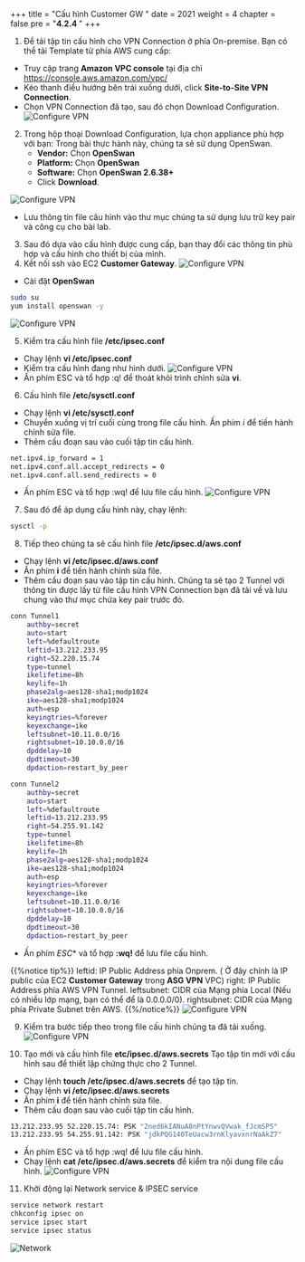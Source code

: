 +++
title = "Cấu hình Customer GW "
date = 2021
weight = 4
chapter = false
pre = "<b>4.2.4 </b>"
+++


1. Để tải tập tin cấu hình cho VPN Connection ở phía On-premise. Bạn có thể tải Template từ phía AWS cung cấp:
  + Truy cập trang **Amazon VPC console** tại địa chỉ https://console.aws.amazon.com/vpc/
  + Kéo thanh điều hướng bên trái xuống dưới, click **Site-to-Site VPN Connection**.
  + Chọn VPN Connection đã tạo, sau đó chọn Download Configuration.
![Configure VPN](/images/vpn/create-vpn6.png?width=90pc)

2. Trong hộp thoại Download Configuration, lựa chọn appliance phù hợp với bạn: Trong bài thực hành này, chúng ta sẽ sử dụng OpenSwan.
   + **Vendor:**	Chọn **OpenSwan**
   + **Platform:**	Chọn **OpenSwan**
   + **Software:**	Chọn **OpenSwan 2.6.38+**
   + Click **Download**.

![Configure VPN](/images/vpn/create-vpn8.png?width=90pc)
   + Lưu thông tin file câu hình vào thư mục chúng ta sử dụng lưu trữ key pair và công cụ cho bài lab.
  
3. Sau đó dựa vào cấu hình được cung cấp, bạn thay đổi các thông tin phù hợp và cấu hình cho thiết bị của mình.
4. Kết nối ssh vào EC2 **Customer Gateway**.
![Configure VPN](/images/vpn/configure-cgw.png?width=90pc)
  + Cài đặt **OpenSwan**
```bash
sudo su
yum install openswan -y
```
![Configure VPN](/images/vpn/configure-cgw2.png?width=90pc)


5. Kiểm tra cấu hình file **/etc/ipsec.conf**
 + Chạy lệnh **vi /etc/ipsec.conf**
 + Kiểm tra cấu hình đang như hình dưới.
![Configure VPN](/images/vpn/configure-cgw3.png?width=90pc)
 + Ấn phím ESC và tổ hợp :q! để thoát khỏi trình chỉnh sửa **vi**.

6. Cấu hình file **/etc/sysctl.conf**
 + Chạy lệnh **vi /etc/sysctl.conf**
 + Chuyển xuống vị trí cuối cùng trong file cấu hình. Ấn phím *i* để tiến hành chỉnh sửa file.
 + Thêm cấu đoạn sau vào cuối tập tin cấu hình.
```bash
net.ipv4.ip_forward = 1
net.ipv4.conf.all.accept_redirects = 0
net.ipv4.conf.all.send_redirects = 0
```
 + Ấn phím ESC và tổ hợp :wq! để lưu file cấu hình.
![Configure VPN](/images/vpn/configure-cgw4.png?width=90pc)

7. Sau đó để áp dụng cấu hình này, chạy lệnh:
```bash
sysctl -p
```
8. Tiếp theo chúng ta sẽ cấu hình file **/etc/ipsec.d/aws.conf**
 + Chạy lệnh **vi /etc/ipsec.d/aws.conf**
 + Ấn phím **i** để tiến hành chỉnh sửa file.
 + Thêm cấu đoạn sau vào tập tin cấu hình. Chúng ta sẽ tạo 2 Tunnel với thông tin được lấy từ file cấu hình VPN Connection bạn đã tải về và lưu chung vào thư mục chứa key pair trước đó.

```bash
conn Tunnel1
	authby=secret
	auto=start
	left=%defaultroute
	leftid=13.212.233.95
	right=52.220.15.74
	type=tunnel
	ikelifetime=8h
	keylife=1h
	phase2alg=aes128-sha1;modp1024
	ike=aes128-sha1;modp1024
	auth=esp
	keyingtries=%forever
	keyexchange=ike
	leftsubnet=10.11.0.0/16
	rightsubnet=10.10.0.0/16
	dpddelay=10
	dpdtimeout=30
	dpdaction=restart_by_peer

conn Tunnel2
	authby=secret
	auto=start
	left=%defaultroute
	leftid=13.212.233.95
	right=54.255.91.142
	type=tunnel
	ikelifetime=8h
	keylife=1h
	phase2alg=aes128-sha1;modp1024
	ike=aes128-sha1;modp1024
	auth=esp
	keyingtries=%forever
	keyexchange=ike
	leftsubnet=10.11.0.0/16
	rightsubnet=10.10.0.0/16
	dpddelay=10
	dpdtimeout=30
	dpdaction=restart_by_peer
```
 + Ấn phím *ESC** và tổ hợp **:wq!** để lưu file cấu hình.

{{%notice tip%}}
leftid: IP Public Address phía Onprem. ( Ở đây chính là IP public của EC2 **Customer Gateway** trong **ASG VPN** VPC)
right: IP Public Address phía AWS VPN Tunnel.
leftsubnet: CIDR của Mạng phía Local (Nếu có nhiều lớp mạng, bạn có thể để là 0.0.0.0/0).
rightsubnet: CIDR của Mạng phía Private Subnet trên AWS.
{{%/notice%}}
![Configure VPN](/images/vpn/configure-cgw5.png?width=90pc)

9. Kiểm tra bước tiếp theo trong file cấu hình chúng ta đã tải xuống.
![Configure VPN](/images/vpn/configure-cgw6.png?width=90pc)

10. Tạo mới và cấu hình file **etc/ipsec.d/aws.secrets**
Tạo tập tin mới với cấu hình sau để thiết lập chứng thực cho 2 Tunnel.
 + Chạy lệnh **touch /etc/ipsec.d/aws.secrets** để tạo tập tin.
 + Chạy lệnh **vi /etc/ipsec.d/aws.secrets**
 + Ấn phím **i** để tiến hành chỉnh sửa file.
 + Thêm cấu đoạn sau vào cuối tập tin cấu hình.
```bash
13.212.233.95 52.220.15.74: PSK "2ned6kIANuA8nPtYnwvQVwak_fJcmSP5"
13.212.233.95 54.255.91.142: PSK "jdkPQG140TeUacw3rnKlyavxnrNaAkZ7"
```
 + Ấn phím ESC và tổ hợp :wq! để lưu file cấu hình.
 + Chạy lệnh **cat /etc/ipsec.d/aws.secrets** để kiểm tra nội dung file cấu hình.
![Configure VPN](/images/vpn/configure-cgw7.png?width=90pc)


11. Khởi động lại Network service & IPSEC service
```bash
service network restart 
chkconfig ipsec on
service ipsec start
service ipsec status
```

![Network](/images/3/19.png?width=90pc)

